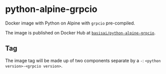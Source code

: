# python-alpine-grpcio

Docker image with Python on Alpine with `grpcio` pre-compiled.

The image is published on Docker Hub at
[`basisai/python-alpine-grpcio`](https://hub.docker.com/r/basisai/python-alpine-grpcio).

## Tag

The image tag will be made up of two components separate by a
`-`: `<python version>-<grpcio version>`.
